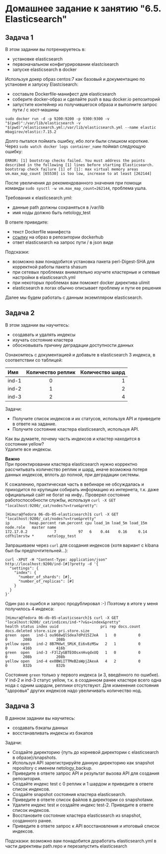 # Домашнее задание к занятию "6.5. Elasticsearch"
## Задача 1
В этом задании вы потренируетесь в:
* установке elasticsearch
* первоначальном конфигурировании elastcisearch
* запуске elasticsearch в docker


Используя докер образ centos:7 как базовый и документацию по установке и запуску Elastcisearch:
* составьте Dockerfile-манифест для elasticsearch
* соберите docker-образ и сделайте push в ваш docker.io репозиторий
* запустите контейнер из получившегося образа и выполните запрос пути / c хост-машины

``sudo docker run -d -p 9200:9200 -p 9300:9300 -v "$(pwd)":/var/lib/elasticsearch -v "$(pwd)"/elasticsearch.yml:/var/lib/elasticsearch.yml --name elastic mbagirov/elastic:7.15.2
``

Долго пытался поймать ошибку, ибо логи были слишком короткие. Через ``sudo watch docker logs container_name`` поймал следующую ошибку:
```shell
ERROR: [1] bootstrap checks failed. You must address the points described in the following [1] lines before starting Elasticsearch.
bootstrap check failure [1] of [1]: max virtual memory areas vm.max_map_count [65530] is too low, increase to at least [262144]
```
После увеличения до рекомендованного значения при помощи команды ``sudo sysctl -w vm.max_map_count=262144``, проблема ушла. 

Требования к elasticsearch.yml:
* данные path должны сохраняться в /var/lib
* имя ноды должно быть netology_test


В ответе приведите:
* текст Dockerfile манифеста
* [ссылку](https://hub.docker.com/r/mbagirov/elastic) на образ в репозитории dockerhub
* ответ elasticsearch на запрос пути / в json виде

Подсказки:
* возможно вам понадобится установка пакета perl-Digest-SHA для корректной работы пакета shasum
* при сетевых проблемах внимательно изучите кластерные и сетевые настройки в elasticsearch.yml
* при некоторых проблемах вам поможет docker директива ulimit
* elasticsearch в логах обычно описывает проблему и пути ее решения


Далее мы будем работать с данным экземпляром elasticsearch.

## Задача 2
В этом задании вы научитесь:

* создавать и удалять индексы
* изучать состояние кластера
* обосновывать причину деградации доступности данных


Ознакомтесь с документацией и добавьте в elasticsearch 3 индекса, в соответствии со таблицей:

| Имя           | Количество реплик  | Количество шард |
|:------------- |:------------------:| ---------------:|
| ind-1         | 0                  |    1            |
| ind-2         | 1                  |    2            |
| ind-3         | 2                  |    4            |

Задачи:
* Получите список индексов и их статусов, используя API и приведите в ответе на задание.
* Получите состояние кластера elasticsearch, используя API.

Как вы думаете, почему часть индексов и кластер находится в состоянии yellow?  
Удалите все индексы.  

**Важно**  
При проектировании кластера elasticsearch нужно корректно рассчитывать количество реплик и шард, иначе возможна потеря данных индексов, вплоть до полной, при деградации системы.  

К сожалению, практическая часть в вебинаре не обсуждалась и приходится по крупицам собирать информацию из интернета, т.к. даже официальный сайт не богат на инфу..
Проверял состояние работоспособности службы, используя ``curl -X GET "localhost:9200/_cat/nodes?v=true&pretty"``:
```shell
[Himura@fedora 06-db-05-elasticsearch]$ curl -X GET "localhost:9200/_cat/nodes?v=true&pretty"
ip         heap.percent ram.percent cpu load_1m load_5m load_15m node.role   master name
172.17.0.2            7          97   6    0.44    0.16     0.14 cdfhilmrstw *      netology_test
```
Запрашиваем через ``curl`` для создания индексов (хотя вариант с kibana был бы предпочтительней...):
``` curl
curl -XPUT -H "Content-Type: application/json" http://localhost:9200/ind-[#]?pretty -d '{
  "settings": {
    "index": {
      "number_of_shards": [#],
      "number_of_replicas": [#]
    }
  }
}'
```
Один раз я ошибся и запрос продублировал :-) Поэтому в итоге у меня получилось 4 индекса:
```shell
[Himura@fedora 06-db-05-elasticsearch]$ curl -X GET "localhost:9200/_cat/indices/ind-*?v&s=index&pretty"
health status index uuid                   pri rep docs.count docs.deleted store.size pri.store.size
green  open   ind-1 ou968wQlSdea7dPd15ZJeA   1   0          0            0       208b           208b
yellow open   ind-2 8B7Mdwt_SMiK_Ei6v8zMSw   2   1          0            0       416b           416b
green  open   ind-3 -F3lZyGBTEOOsxnHvqdxUQ   1   0          0            0       208b           208b
yellow open   ind-4 ex0BWiITTMeB2aWpjZAexA   4   2          0            0       832b           832b
```
Cостояние ``green`` только у первого индекса (и 3, введённого по ошибке). У ind-2 и ind-3 статус yellow, т.к. в созданном ранее кластере всего одна нода с одним шардом, реплики отсутствуют. Для изменения состояния "здоровья" других индексов надо увеличивать количество нод.


## Задача 3
В данном задании вы научитесь:

* создавать бэкапы данных
* восстанавливать индексы из бэкапов

Задачи:
* Создайте директорию {путь до корневой директории с elasticsearch в образе}/snapshots.
* Используя API зарегистрируйте данную директорию как snapshot repository c именем netology_backup.
* Приведите в ответе запрос API и результат вызова API для создания репозитория.
* Создайте индекс test с 0 реплик и 1 шардом и приведите в ответе список индексов.
* Создайте snapshot состояния кластера elasticsearch.
* Приведите в ответе список файлов в директории со snapshotами.
* Удалите индекс test и создайте индекс test-2. Приведите в ответе список индексов.
* Восстановите состояние кластера elasticsearch из snapshot, созданного ранее.
* Приведите в ответе запрос к API восстановления и итоговый список индексов.

Подсказки: возможно вам понадобится доработать elasticsearch.yml в части директивы path.repo и перезапустить elasticsearch
